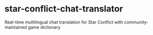 # star-conflict-chat-translator
Real-time multilingual chat translation for Star Conflict with community-maintained game dictionary
